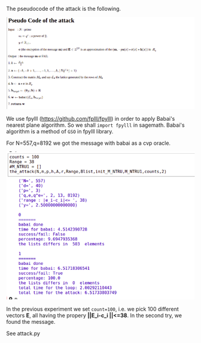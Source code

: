 The pseudocode of the attack is the following.

![alt text](https://github.com/drazioti/ntru/blob/main/images/2022-03-06_18-17.png)

We use fpylll (https://github.com/fplll/fpylll) in order to apply Babai's nearest plane algorithm. 
So we shall ```import fpylll``` in sagemath. Babai's algorithm is a method of ```GSO``` in fpylll library.

For N=557,q=8192 we got the message with babai as a cvp oracle.

![alt text](./images/2022-03-09_23-34.png)

In the previous experiment we set ```count=100```, i.e. we pick 100 different vectors **E**, all having the propery
**||E_i-c_i ||<=38**. In the second try, we found the message.

See attack.py
